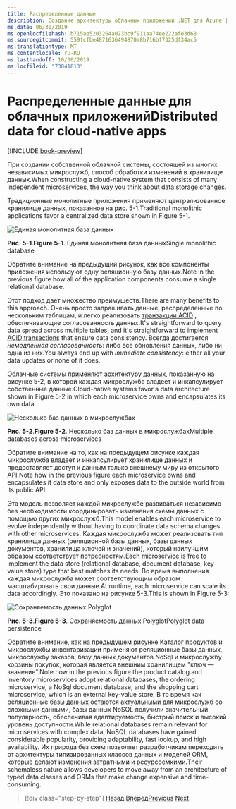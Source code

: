 ```yaml
---
title: Распределенные данные
description: Создание архитектуры облачных приложений .NET для Azure | Распределенные данные для собственных облачных приложений
ms.date: 06/30/2019
ms.openlocfilehash: b715ae5203264a023bc9f911aa74ee222afe3d68
ms.sourcegitcommit: 559fcfbe4871636494870a8b716bf7325df34ac5
ms.translationtype: MT
ms.contentlocale: ru-RU
ms.lasthandoff: 10/30/2019
ms.locfileid: "73841813"
---
```

# <a name="distributed-data-for-cloud-native-apps"></a><span data-ttu-id="40d74-103">Распределенные данные для облачных приложений</span><span class="sxs-lookup"><span data-stu-id="40d74-103">Distributed data for cloud-native apps</span></span>

[!INCLUDE [book-preview](../../../includes/book-preview.md)]

<span data-ttu-id="40d74-104">При создании собственной облачной системы, состоящей из многих независимых микрослужб, способ обработки изменений в хранилище данных.</span><span class="sxs-lookup"><span data-stu-id="40d74-104">When constructing a cloud-native system that consists of many independent microservices, the way you think about data storage changes.</span></span>

<span data-ttu-id="40d74-105">Традиционные монолитные приложения применяют централизованное хранилище данных, показанное на рис. 5-1.</span><span class="sxs-lookup"><span data-stu-id="40d74-105">Traditional monolithic applications favor a centralized data store shown in Figure 5-1.</span></span>

![Единая монолитная база данных](./media/single-monolithic-database.png)

<span data-ttu-id="40d74-107">**Рис. 5-1**.</span><span class="sxs-lookup"><span data-stu-id="40d74-107">**Figure 5-1**.</span></span> <span data-ttu-id="40d74-108">Единая монолитная база данных</span><span class="sxs-lookup"><span data-stu-id="40d74-108">Single monolithic database</span></span>

<span data-ttu-id="40d74-109">Обратите внимание на предыдущий рисунок, как все компоненты приложения используют одну реляционную базу данных.</span><span class="sxs-lookup"><span data-stu-id="40d74-109">Note in the previous figure how all of the application components consume a single relational database.</span></span>

<span data-ttu-id="40d74-110">Этот подход дает множество преимуществ.</span><span class="sxs-lookup"><span data-stu-id="40d74-110">There are many benefits to this approach.</span></span> <span data-ttu-id="40d74-111">Очень просто запрашивать данные, распределенные по нескольким таблицам, и легко реализовать [транзакции ACID](https://docs.microsoft.com/windows/desktop/cossdk/acid-properties) , обеспечивающие согласованность данных.</span><span class="sxs-lookup"><span data-stu-id="40d74-111">It's straightforward to query data spread across  multiple tables, and it's straightforward to implement [ACID transactions](https://docs.microsoft.com/windows/desktop/cossdk/acid-properties) that ensure data consistency.</span></span> <span data-ttu-id="40d74-112">Всегда достигается *немедленная согласованность*: либо все обновления данных, либо ни одна из них.</span><span class="sxs-lookup"><span data-stu-id="40d74-112">You always end up with *immediate consistency*: either all your data updates or none of it does.</span></span>

<span data-ttu-id="40d74-113">Облачные системы применяют архитектуру данных, показанную на рисунке 5-2, в которой каждая микрослужба владеет и инкапсулирует собственные данные.</span><span class="sxs-lookup"><span data-stu-id="40d74-113">Cloud-native systems favor a data architecture shown in Figure 5-2 in which each microservice owns and encapsulates its own data.</span></span>

![Несколько баз данных в микрослужбах](./media/data-across-microservices.png)

<span data-ttu-id="40d74-115">**Рис. 5-2**.</span><span class="sxs-lookup"><span data-stu-id="40d74-115">**Figure 5-2**.</span></span> <span data-ttu-id="40d74-116">Несколько баз данных в микрослужбах</span><span class="sxs-lookup"><span data-stu-id="40d74-116">Multiple databases across microservices</span></span>

<span data-ttu-id="40d74-117">Обратите внимание на то, как на предыдущем рисунке каждая микрослужба владеет и инкапсулирует хранилище данных и предоставляет доступ к данным только внешнему миру из открытого API.</span><span class="sxs-lookup"><span data-stu-id="40d74-117">Note how in the previous figure each microservice owns and encapsulates it data store and only exposes data to the outside world from its public API.</span></span>

<span data-ttu-id="40d74-118">Эта модель позволяет каждой микрослужбе развиваться независимо без необходимости координировать изменения схемы данных с помощью других микрослужб.</span><span class="sxs-lookup"><span data-stu-id="40d74-118">This model enables each microservice to evolve independently without having to coordinate data schema changes with other microservices.</span></span> <span data-ttu-id="40d74-119">Каждая микрослужба может реализовать тип хранилища данных (реляционной базы данных, базы данных документов, хранилища ключей и значений), который наилучшим образом соответствует потребностям.</span><span class="sxs-lookup"><span data-stu-id="40d74-119">Each microservice is free to implement the data store (relational database, document database, key-value store) type that best matches its needs.</span></span> <span data-ttu-id="40d74-120">Во время выполнения каждая микрослужба может соответствующим образом масштабировать свои данные.</span><span class="sxs-lookup"><span data-stu-id="40d74-120">At runtime, each microservice can scale its data accordingly.</span></span> <span data-ttu-id="40d74-121">Это показано на рисунке 5-3.</span><span class="sxs-lookup"><span data-stu-id="40d74-121">This is shown in Figure 5-3:</span></span>

![Сохраняемость данных Polyglot](./media/polyglot-data-persistence.png)

<span data-ttu-id="40d74-123">**Рис. 5-3**.</span><span class="sxs-lookup"><span data-stu-id="40d74-123">**Figure 5-3**.</span></span> <span data-ttu-id="40d74-124">Сохраняемость данных Polyglot</span><span class="sxs-lookup"><span data-stu-id="40d74-124">Polyglot data persistence</span></span>

<span data-ttu-id="40d74-125">Обратите внимание, как на предыдущем рисунке Каталог продуктов и микрослужбы инвентаризации применяют реляционные базы данных, микрослужбу заказов, базу данных документов NoSql и микрослужбу корзины покупок, которая является внешним хранилищем "ключ — значение".</span><span class="sxs-lookup"><span data-stu-id="40d74-125">Note how in the previous figure the product catalog and inventory microservices adopt relational databases, the ordering microservice, a NoSql document database, and the shopping cart microservice, which is an external key-value store.</span></span> <span data-ttu-id="40d74-126">В то время как реляционные базы данных остаются актуальными для микрослужб со сложными данными, базы данных NoSQL получили значительный популярность, обеспечивая адаптируемость, быстрый поиск и высокий уровень доступности.</span><span class="sxs-lookup"><span data-stu-id="40d74-126">While relational databases remain relevant for microservices with complex data, NoSQL databases have gained considerable popularity, providing adaptability, fast lookup, and high availability.</span></span> <span data-ttu-id="40d74-127">Их природа без схем позволяет разработчикам переходить от архитектуры типизированных классов данных и моделей ORM, которые делают изменения затратными и ресурсоемкими.</span><span class="sxs-lookup"><span data-stu-id="40d74-127">Their schemaless nature allows developers to move away from an architecture of typed data classes and ORMs that make change expensive and time-consuming.</span></span>

>[!div class="step-by-step"]
><span data-ttu-id="40d74-128">[Назад](service-mesh-communication-infrastructure.md)
>[Вперед](data-patterns.md)</span><span class="sxs-lookup"><span data-stu-id="40d74-128">[Previous](service-mesh-communication-infrastructure.md)
[Next](data-patterns.md)</span></span>
